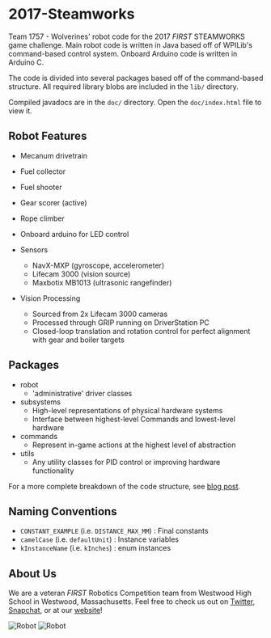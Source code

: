 # 2017-Steamworks
Team 1757 - Wolverines' robot code for the 2017 <i>FIRST</i> STEAMWORKS game challenge. Main robot code is written in Java based off of WPILib's command-based control system. Onboard Arduino code is written in Arduino C.

The code is divided into several packages based off of the command-based structure. 
All required library blobs are included in the `lib/` directory.

Compiled javadocs are in the `doc/` directory. Open the `doc/index.html` file to view it.

## Robot Features
 - Mecanum drivetrain
 - Fuel collector
 - Fuel shooter
 - Gear scorer (active)
 - Rope climber
 - Onboard arduino for LED control

 - Sensors
   - NavX-MXP (gyroscope, accelerometer)
   - Lifecam 3000 (vision source)
   - Maxbotix MB1013 (ultrasonic rangefinder)
 
 - Vision Processing
   - Sourced from 2x Lifecam 3000 cameras
   - Processed through GRIP running on DriverStation PC
   - Closed-loop translation and rotation control for perfect alignment with gear and boiler targets 

## Packages
 - robot 
   - 'administrative' driver classes
 - subsystems
   - High-level representations of physical hardware systems
   - Interface between highest-level Commands and lowest-level hardware
 - commands
   - Represent in-game actions at the highest level of abstraction
 - utils
   - Any utility classes for PID control or improving hardware functionality

 For a more complete breakdown of the code structure, see [blog post](https://acabey.xyz/blog/posts/3-9-17/).

## Naming Conventions
 - `CONSTANT_EXAMPLE` (i.e. `DISTANCE_MAX_MM`)	: Final constants
 - `camelCase` (i.e. `defaultUnit`)				: Instance variables
 - `kInstanceName` (i.e. `kInches`)				: enum instances
 
## About Us
We are a veteran <i>FIRST</i> Robotics Competition team from Westwood High School in Westwood, Massachusetts.
Feel free to check us out on [Twitter](https://twitter.com/WWRobotics1757), [Snapchat](https://www.snapchat.com/add/wwrobotics), or at our [website](http://team1757.com)!

![Robot](https://pbs.twimg.com/media/C5Plwg-VUAAwj8x.jpg:large)
![Robot](https://pbs.twimg.com/media/C6uKH6jWoAE3xXp.jpg:large)
